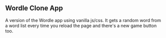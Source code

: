 ## Wordle Clone App

A version of the Wordle app using vanilla js/css. It gets a random word from a word list every time you reload the page and there's a new game button too.
